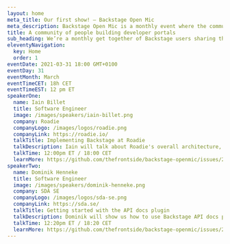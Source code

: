 ```yaml
---
layout: home
meta_title: Our first show! — Backstage Open Mic
meta_description: Backstage Open Mic is a monthly event where the community gathers to share experiences.
title: A community of people building developer portals
sub_heading: We’re a monthly get together of Backstage users sharing their experiences and helping each other
eleventyNavigation:
  key: Home
  order: 1
eventDate: 2021-03-31 18:00 GMT+0100
eventDay: 31
eventMonth: March
eventTimeCET: 18h CET
eventTimeEST: 12 pm ET
speakerOne:
  name: Iain Billet
  title: Software Engineer
  image: /images/speakers/iain-billet.png
  company: Roadie
  companyLogo: /images/logos/roadie.png
  companyLink: https://roadie.io/
  talkTitle: Implementing Backstage at Roadie
  talkDescription: Iain will talk about Roadie's overall architecture, how they manage changes, and how those changes make it to production. He'll cover AWS, Terraform, Flux and Helm. There's even a demo at the end!
  talkTime: 12:00pm ET / 18:00 CET 
  learnMore: https://github.com/thefrontside/backstage-openmic/issues/2
speakerTwo:
  name: Dominik Henneke 
  title: Software Engineer
  image: /images/speakers/dominik-henneke.png
  company: SDA SE
  companyLogo: /images/logos/sda-se.png
  companyLink: https://sda.se/
  talkTitle: Getting started with the API docs plugin
  talkDescription: Dominik will show us how to use Backstage API docs plugin to discover our APIs and get rendered documentation from OpenAPI, AsyncAPI, and GraphQL schemas.
  talkTime: 12:20pm ET / 18:20 CET 
  learnMore: https://github.com/thefrontside/backstage-openmic/issues/2
---
```

